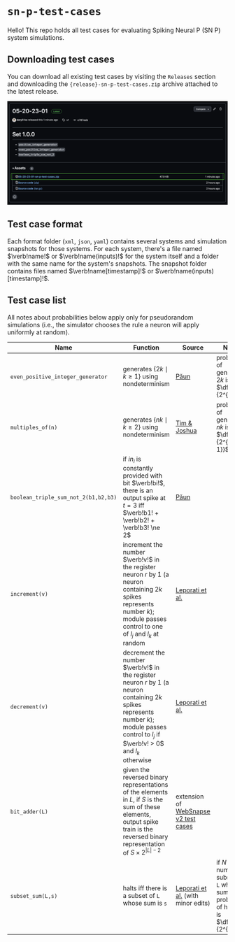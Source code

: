 # `sn-p-test-cases`

Hello! This repo holds all test cases for evaluating Spiking Neural P (SN P) system simulations.

## Downloading test cases

You can download all existing test cases by visiting the `Releases` section and downloading the `{release}-sn-p-test-cases.zip` archive attached to the latest release.

<img src="assets/downloading_test_cases_sample.png" />

## Test case format

Each format folder (`xml`, `json`, `yaml`) contains several systems and simulation snapshots for those systems. For each system, there's a file named $`\verb!name!`$ or $`\verb!name(inputs)!`$ for the system itself and a folder with the same name for the system's snapshots. The snapshot folder contains files named $`\verb!name[timestamp]!`$ or $`\verb!name(inputs)[timestamp]!`$.

## Test case list

All notes about probabilities below apply only for pseudorandom simulations (i.e., the simulator chooses the rule a neuron will apply uniformly at random).

| Name                                 | Function                                                                                                                                                                                                            | Source                                                                                                              | Notes                                                                                                         |
| ------------------------------------ | ------------------------------------------------------------------------------------------------------------------------------------------------------------------------------------------------------------------- | ------------------------------------------------------------------------------------------------------------------- | ------------------------------------------------------------------------------------------------------------- |
| `even_positive_integer_generator`    | generates $`\{2k\mid k \ge 1\}`$ using nondeterminism                                                                                                                                                               | [Păun](https://cs.ioc.ee/yik/schools/win2007/paun/snppalmse.pdf)                                                    | probability of generating $`2k`$ is $`\dfrac{1}{2^{k}}`$                                                      |
| `multiples_of(n)`                    | generates $`\{nk \mid k \ge 2\}`$ using nondeterminism                                                                                                                                                              | [Tim & Joshua](https://docs.google.com/presentation/d/15zhdrcK5ZtFU0zP1N9stn14LsU8OclwDBRu7bYUCXCk/edit#slide=id.p) | probability of generating $`nk`$ is $`\dfrac{1}{2^{k-1}}`$                                                    |
| `boolean_triple_sum_not_2(b1,b2,b3)` | if $`in_{i}`$ is constantly provided with bit $`\verb!bi!`$, there is an output spike at $`t = 3`$ iff $`\verb!b1! + \verb!b2! + \verb!b3! \ne 2`$                                                                  | [Păun](https://cs.ioc.ee/yik/schools/win2007/paun/snppalmse.pdf)                                                    |                                                                                                               |
| `increment(v)`                       | increment the number $`\verb!v!`$ in the register neuron $`r`$ by $`1`$ (a neuron containing $`2k`$ spikes represents number $`k`$); module passes control to one of $`l_{j}`$ and $`l_{k}`$ at random              | [Leporati et al.](https://link.springer.com/article/10.1007/s11047-022-09917-y)                                     |                                                                                                               |
| `decrement(v)`                       | decrement the number $`\verb!v!`$ in the register neuron $`r`$ by $`1`$ (a neuron containing $`2k`$ spikes represents number $`k`$); module passes control to $`l_{j}`$ if $`\verb!v! > 0`$ and $`l_{k}`$ otherwise | [Leporati et al.](https://link.springer.com/article/10.1007/s11047-022-09917-y)                                     |                                                                                                               |
| `bit_adder(L)`                       | given the reversed binary representations of the elements in $`L`$, if $`S`$ is the sum of these elements, output spike train is the reversed binary representation of $`S \times 2^{\|L\| - 2}`$                   | extension of [WebSnapse v2 test cases](https://github.com/nccruel/websnapse_extended/tree/master/public/test-systems)                                                                                                                    |                                                                                                               |
| `subset_sum(L,s)`                    | halts iff there is a subset of `L` whose sum is `s`                                                                                                                                                                 | [Leporati et al.](https://core.ac.uk/download/pdf/157763961.pdf) (with minor edits)                                                   | if $`N`$ is the number of subsets of `L` whose sum is `s`, probability of halting is $`\dfrac{N}{2^{\|L\|}}`$ |
